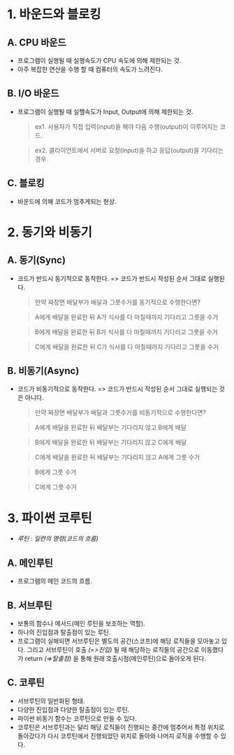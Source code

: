 # 1. 바운드와 블로킹

## A. CPU 바운드

- 프로그램이 실행될 때 실행속도가 CPU 속도에 의해 제한되는 것.
- 아주 복잡한 연산을 수행 할 때 컴퓨터의 속도가 느려진다.

## B. I/O 바운드

- 프로그램이 실행될 때 실핼속도가 Input, Output에 의해 제한되는 것.

  > ex1. 사용자가 직접 입력(input)을 해야 다음 수행(output)이 이루어지는 코드.

  > ex2. 클라이언트에서 서버로 요청(input)을 하고 응답(output)을 기다리는 경우

## C. 블로킹

- 바운드에 의해 코드가 멈추게되는 현상.

# 2. 동기와 비동기

## A. 동기(Sync)

- 코드가 반드시 동기적으로 동작한다. => 코드가 반드시 작성된 순서 그대로 실행된다.

  > 만약 짜장면 배달부가 배달과 그릇수거를 동기적으로 수행한다면?

  > A에게 배달을 완료한 뒤 A가 식사를 다 마칠때까지 기다리고 그릇을 수거

  > B에게 배달을 완료한 뒤 B가 식사를 다 마칠때까지 기다리고 그릇을 수거

  > C에게 배달을 완료한 뒤 C가 식사를 다 마칠때까지 기다리고 그릇을 수거

## B. 비동기(Async)

- 코드가 비동기적으로 동작한다. => 코드가 반드시 작성된 순서 그대로 실행되는 것은 아니다.

  > 만약 짜장면 배달부가 배달과 그릇수거를 비동기적으로 수행한다면?

  > A에게 배달을 완료한 뒤 배달부는 기다리지 않고 B에게 배달

  > B에게 배달을 완료한 뒤 배달부는 기다리지 않고 C에게 배달

  > C에게 배달을 완료한 뒤 배달부는 기다리지 않고 A에게 그릇 수거

  > B에게 그릇 수거

  > C에게 그릇 수거

# 3. 파이썬 코루틴

- _루틴 : 일련의 명령(코드의 흐름)_

## A. 메인루틴

- 프로그램의 메인 코드의 흐름.

## B. 서브루틴

- 보통의 함수나 메서드(메인 루틴을 보조하는 역할).
- 하나의 진입점과 탈출점이 있는 루틴.
- 프로그램이 실해되면 서브루틴은 별도의 공간(스코프)에 해당 로직들을 모아놓고 있다. 그리고 서브루틴이 호출 _(=>진입)_ 될 때 해당하는 로직들의 공간으로 이동했다가 return _(=>탈출점)_ 을 통해 원래 호출시점(메인루틴)으로 돌아오게 된다.

## C. 코루틴

- 서브루틴의 일반화된 형태.
- 다양한 진입점과 다양한 탈출점이 있는 루틴.
- 파이썬 비동기 함수는 코루틴으로 만들 수 있다.
- 코루틴은 서브루틴과는 달리 해당 로직들이 진행되는 중간에 멈추어서 특정 위치로 돌아갔다가 다시 코루틴에서 진행되었던 위치로 돌아와 나머지 로직을 수행할 수 있다.
